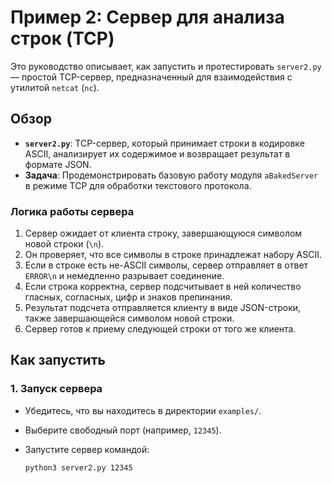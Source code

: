 # Пример 2: Сервер для анализа строк (TCP)

Это руководство описывает, как запустить и протестировать `server2.py` — простой TCP-сервер, предназначенный для взаимодействия с утилитой `netcat` (`nc`).

## Обзор

- **`server2.py`**: TCP-сервер, который принимает строки в кодировке ASCII, анализирует их содержимое и возвращает результат в формате JSON.
- **Задача**: Продемонстрировать базовую работу модуля `aBakedServer` в режиме TCP для обработки текстового протокола.

### Логика работы сервера

1.  Сервер ожидает от клиента строку, завершающуюся символом новой строки (`\n`).
2.  Он проверяет, что все символы в строке принадлежат набору ASCII.
3.  Если в строке есть не-ASCII символы, сервер отправляет в ответ `ERROR\n` и немедленно разрывает соединение.
4.  Если строка корректна, сервер подсчитывает в ней количество гласных, согласных, цифр и знаков препинания.
5.  Результат подсчета отправляется клиенту в виде JSON-строки, также завершающейся символом новой строки.
6.  Сервер готов к приему следующей строки от того же клиента.

## Как запустить

### 1. Запуск сервера

- Убедитесь, что вы находитесь в директории `examples/`.
- Выберите свободный порт (например, `12345`).
- Запустите сервер командой:

  ```bash
  python3 server2.py 12345